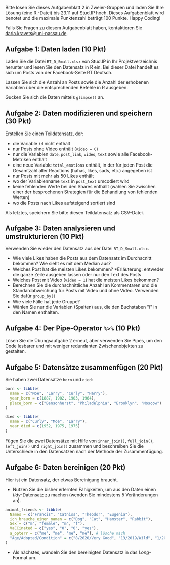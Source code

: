 Bitte lösen Sie dieses Aufgabenblatt 2 in Zweier-Gruppen und laden Sie Ihre Lösung (eine R.-Datei) bis 23.11 auf Stud.IP hoch. Dieses Aufgabenblatt wird benotet und die maximale Punktenzahl beträgt 100 Punkte. Happy Coding!

Falls Sie Fragen zu diesem Aufgabenblatt haben, kontaktieren Sie daria.kravets@uni-passau.de.

## Aufgabe 1: Daten laden (10 Pkt)

Laden Sie die Datei `RT_D_Small.xlsx` von Stud.IP in Ihr Projektverzeichnis herunter und lesen Sie den Datensatz in R ein. Bei dieser Datei handelt es sich um Posts von der Facebook-Seite RT Deutsch.  

Lassen Sie sich die Anzahl an Posts sowie die Anzahl der erhobenen Variablen über die entsprechenden Befehle in R ausgeben. 

Gucken Sie sich die Daten mittels `glimpse()` an. 

## Aufgabe 2: Daten modifizieren und speichern (30 Pkt)

Erstellen Sie einen Teildatensatz, der:

* die Variable `id` nicht enthält 
* nur Posts ohne Video enthält (`video = 0`)
* nur die Variablen `date`, `post_link`, `video`, `text` sowie alle Facebook-Metriken enthält
* eine neue Variable `total_emotions` enthält, in der für jeden Post die Gesamtzahl aller Reactions (hahas, likes, sads, etc.) angegeben ist
* nur Posts mit mehr als 50 Likes enthält
* wo der Variablenname `text` in `post_text` umcodiert wird
* keine fehlenden Werte bei den Shares enthällt (wählen Sie zwischen einer der besprochenen Strategien für die Behandlung von fehlenden Werten)
* wo die Posts nach Likes aufsteigend sortiert sind 

Als letztes, speichern Sie bitte diesen Teildatensatz als CSV-Datei.

## Aufgabe 3: Daten analysieren und umstrukturieren (10 Pkt) 

Verwenden Sie wieder den Datensatz aus der Datei `RT_D_Small.xlsx`. 

* Wie viele Likes haben die Posts aus dem Datensatz im Durchscnitt bekommen? Wie sieht es mit dem Median aus? 
* Welches Post hat die meisten Likes bekommen? *Erläuterung: entweder die ganze Zeile ausgeben lassen oder nur den Text des Posts
* Welches Post mit Video (`video = 1`) hat die meisten Likes bekommen?
* Berechnen Sie die durchschnittliche Anzahl an Kommentaren und die Standardabweichung für Posts mit Video und ohne Video. Verwenden Sie dafür `group_by()`
* Wie viele Fälle hat jede Gruppe? 
* Wählen Sie nur die Variablen (Spalten) aus, die den Buchstaben "i" in den Namen enthalten. 


## Aufgabe 4: Der Pipe-Operator `%>%` (10 Pkt)

Lösen Sie die Übungsaufgabe 2 erneut, aber verwenden Sie Pipes, um den Code lesbarer und mit weniger redundanten Zwischenobjekten zu gestalten.

## Aufgabe 5: Datensätze zusammenfügen (20 Pkt)

Sie haben zwei Datensätze `born` und `died`: 

```r
born <- tibble(
  name = c("Moe", "Larry", "Curly", "Harry"),
  year_born = c(1887, 1902, 1903, 1964),
  place_born = c("Bensonhurst", "Philadelphia", "Brooklyn", "Moscow")
)

died <- tibble(
  name = c("Curly", "Moe", "Larry"),
  year_died = c(1952, 1975, 1975)
)
```

Fügen Sie die zwei Datensätze mit Hilfe von `inner_join()`, `full_join()`, `left_join()` und `right_join()` zusammen und beschreiben Sie die Unterschiede in den Datensätzen nach der Methode der Zusammenfügung. 

## Aufgabe 6: Daten bereinigen (20 Pkt)

Hier ist ein Datensatz, der etwas Bereinigung braucht.

* Nutzen Sie die bisher erlernten Fähigkeiten, um aus den Daten einen *tidy*-Datensatz zu machen (wenden Sie mindestens 5 Veränderungen an).

```r
animal_friends <- tibble(
  Names = c("Francis", "Catniss", "Theodor", "Eugenia"),
  ich_brauche_einen_namen = c("Dog", "Cat", "Hamster", "Rabbit"),
  Sex = c("m", "female", "m", "f"),
  VaCCinated = c("yes", "0", "0", "yes"),
  a_opterr = c("me", "me", "me", "me"), # lösche mich
  "Age/Adopted/Condition" = c("8/2020/Very Good", "13/2019/Wild", "1/2021/Fair", "2/2020/Good") # benutze separate()
) 
```

* Als nächstes, wandeln Sie den bereinigten Datensatz in das *Long*-Format um.

